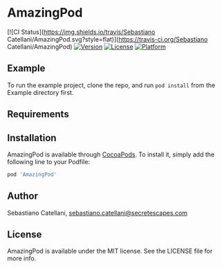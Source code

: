 # AmazingPod

[![CI Status](https://img.shields.io/travis/Sebastiano Catellani/AmazingPod.svg?style=flat)](https://travis-ci.org/Sebastiano Catellani/AmazingPod)
[![Version](https://img.shields.io/cocoapods/v/AmazingPod.svg?style=flat)](https://cocoapods.org/pods/AmazingPod)
[![License](https://img.shields.io/cocoapods/l/AmazingPod.svg?style=flat)](https://cocoapods.org/pods/AmazingPod)
[![Platform](https://img.shields.io/cocoapods/p/AmazingPod.svg?style=flat)](https://cocoapods.org/pods/AmazingPod)

## Example

To run the example project, clone the repo, and run `pod install` from the Example directory first.

## Requirements

## Installation

AmazingPod is available through [CocoaPods](https://cocoapods.org). To install
it, simply add the following line to your Podfile:

```ruby
pod 'AmazingPod'
```

## Author

Sebastiano Catellani, sebastiano.catellani@secretescapes.com

## License

AmazingPod is available under the MIT license. See the LICENSE file for more info.
